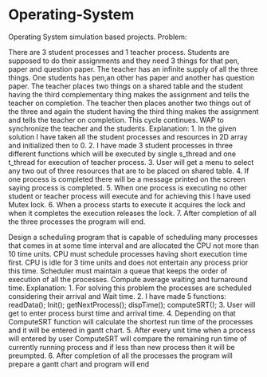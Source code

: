 # Operating-System

Operating System simulation based projects. Problem:

There are 3 student processes and 1 teacher process. Students are supposed to do their assignments and they need 3 things for that pen, paper and question paper. The teacher has an infinite supply of all the three things. One students has pen,an other has paper and another has question paper. The teacher places two things on a shared table and the student having the third complementary thing makes the assignment and tells the teacher on completion. The teacher then places another two things out of the three and again the student having the third thing makes the assignment and tells the teacher on completion. This cycle continues. WAP to synchronize the teacher and the students.
Explanation: 1.	In the given solution I have taken all the student processes and resources in 2D array and initialized then to 0. 2.	I have made 3 student processes in three different functions which will be executed by single s_thread and one t_thread for execution of teacher process. 3.	User will get a menu to select any two out of three resources that are to be placed on shared table. 4.	If one process is completed there will be a message printed on the screen saying process is completed. 5.	When one process is executing no other student or teacher process will execute and for achieving this I have used Mutex lock. 6.	When a process starts to execute it acquires the lock and when it completes the execution releases the lock. 7.	After completion of all the three processes the program will end.

Design a scheduling program that is capable of scheduling many processes that comes in at some time interval and are allocated the CPU not more than 10 time units. CPU must schedule processes having short execution time first. CPU is idle for 3 time units and does not entertain any process prior this time. Scheduler must maintain a queue that keeps the order of execution of all the processes. Compute average waiting and turnaround time.
Explanation: 1.	For solving this problem the processes are scheduled considering their arrival and Wait time. 2.	I have made 5 functions: readData(); Init(); getNextProcess(); dispTime(); computeSRT(); 3.	User will get to enter process burst time and arrival time. 4.	Depending on that ComputeSRT function will calculate the shortest run time of the processes and it will be entered in gantt chart. 5.	After every unit time when a process will entered by user ComputeSRT will compare the remaining run time of currently running process and if less than new process then it will be preumpted. 6.	After completion of all the processes the program will prepare a gantt chart and program will end
